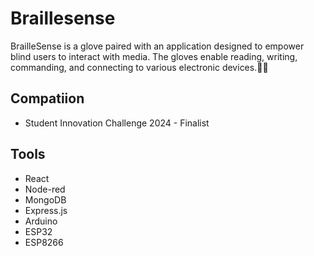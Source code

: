 # Braillesense
BrailleSense is a glove paired with an application designed to empower blind users to interact with media. The gloves enable reading, writing, commanding, and connecting to various electronic devices.📱🧤

## Compatiion
- Student Innovation Challenge 2024 - Finalist

## Tools
- React
- Node-red
- MongoDB
- Express.js
- Arduino 
- ESP32
- ESP8266
